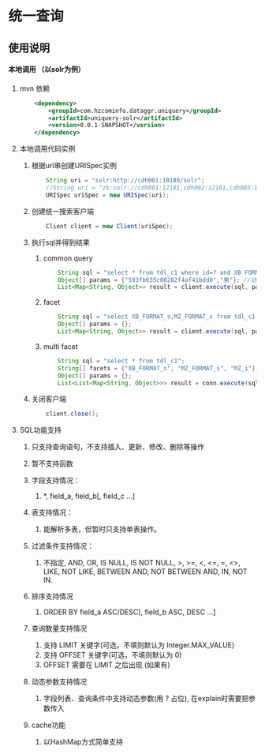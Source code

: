 # 统一查询
## 使用说明

#### 本地调用 （以solr为例）
1. mvn 依赖
	~~~xml
		<dependency>
			<groupId>com.hzcominfo.dataggr.uniquery</groupId>
			<artifactId>uniquery-solr</artifactId>
			<version>0.0.1-SNAPSHOT</version>
		</dependency>
	~~~

1. 本地调用代码实例
	1. 根据url串创建URISpec实例
		~~~java
			String uri = "solr:http://cdh001:10180/solr";
			//String uri = "zk:solr://cdh001:12181,cdh002:12181,cdh003:12181";
			URISpec uriSpec = new URISpec(uri);
		~~~
		
	1. 创建统一搜索客户端
		~~~java
			Client client = new Client(uriSpec);
		~~~
		
	1. 执行sql并得到结果
		1. common query
			~~~java
				String sql = "select * from tdl_c1 where id=? and XB_FORMAT_s=?";
				Object[] params = {"593fb635c00282f4af41bdd0","男"}; //动态参数
				List<Map<String, Object>> result = client.execute(sql, params);			
			~~~
		
		2. facet 
			~~~java
				String sql = "select XB_FORMAT_s,MZ_FORMAT_s from tdl_c1 group by XB_FORMAT_s,MZ_FORMAT_s";
				Object[] params = {};
				List<Map<String, Object>> result = client.execute(sql, params);			
			~~~
			
		1. multi facet
			~~~java
				String sql = "select * from tdl_c1";
				String[] facets = {"XB_FORMAT_s", "MZ_FORMAT_s", "MZ_i"}; //facet字段 一个数组元素可包含多个facet字段,用  , 隔开
				Object[] params = {};
				List<List<Map<String, Object>>> result = conn.execute(sql, facets, params);	
			~~~
	
	1. 关闭客户端
		~~~java
			client.close();
		~~~
		
1. SQL功能支持
	1. 只支持查询语句，不支持插入、更新、修改、删除等操作
	
	2. 暂不支持函数
	
	3. 字段支持情况：
	    1. *, field_a, field_b[, field_c ...]
	    
	4. 表支持情况：
	    1. 能解析多表，但暂时只支持单表操作。
	    
	5. 过滤条件支持情况：
	    1. 不指定, AND, OR, IS NULL, IS NOT NULL, >, >=, <, <=, =, <>, LIKE, NOT LIKE, BETWEEN AND, NOT BETWEEN AND, IN, NOT IN.
	    
	6. 排序支持情况
	    1. ORDER BY field_a ASC/DESC[, field_b ASC, DESC ...]
	    
	7. 查询数量支持情况
	    1. 支持 LIMIT 关键字(可选，不填则默认为 Integer.MAX_VALUE)
	    2. 支持 OFFSET 关键字(可选，不填则默认为 0)
	    3. OFFSET 需要在 LIMIT 之后出现 (如果有)
	
	8. 动态参数支持情况
	    1. 字段列表、查询条件中支持动态参数(用 ? 占位), 在explain时需要把参数传入
	
	9. cache功能
	    1. 以HashMap方式简单支持 